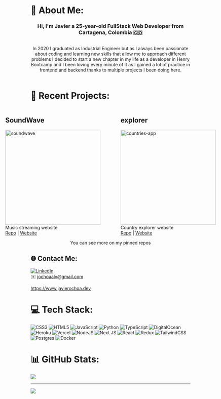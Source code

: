 # 💫 About Me:
<h3 align="center" >Hi, I'm Javier a 25-year-old FullStack Web Developer from Cartagena, Colombia 🇨🇴</h3>
<p style="text-align: center; margin-top: 2rem">
In 2020 I graduated as Industrial Engineer but as I always been passionate about coding and learning new skills that allow me to approach different problems I decided to start a new chapter in my life as a developer in Henry Bootcamp and I been loving every minute of it as I gained a lot of practice in frontend and backend thanks to multiple projects I been doing here.<br>
<br>

# 📌 Recent Projects:
<div style="display: flex; justify-content: center">
    <div style="margin: 0 2rem">
        <h2>SoundWave</h2>
        <img src="https://user-images.githubusercontent.com/11370770/177621552-430107a8-5b9c-4152-b1ca-9f1a662cfb96.png" alt="soundwave" width="300"/>
        <p style="margin: 0">Music streaming website</p>
        <div>
            <a href="https://github.com/SoundWavePF/">Repo</a> | <a href="https://soundwave-swart.vercel.app/">Website</a>
        </div>
    </div>
    <div style="margin: 0 2rem">
        <h2>explorer</h2>
        <img src="https://user-images.githubusercontent.com/11370770/177622582-553a8f8a-c65a-4967-8d57-6928acd2ad1c.png" alt="countries-app" width="300"/>
        <p style="margin: 0">Country explorer website</p>    
        <div>
            <a href="https://github.com/JavierOchoa/explorer/">Repo</a> | <a href="https://explorer-liart.vercel.app//">Website</a>
        </div>
    </div>
</div>

<p style="text-align: center">You can see more on my pinned repos</p>

## 🌐 Contact Me:
[![LinkedIn](https://img.shields.io/badge/LinkedIn-%230077B5.svg?logo=linkedin&logoColor=white)](https://linkedin.com/in/javierochoaalv)
<br>
✉️ jochoaalv@gmail.com
<div>
    <a href="https://www.javierochoa.me">https://www.javierochoa.dev</a>
</div>

# 💻 Tech Stack:
![CSS3](https://img.shields.io/badge/css3-%231572B6.svg?style=for-the-badge&logo=css3&logoColor=white) ![HTML5](https://img.shields.io/badge/html5-%23E34F26.svg?style=for-the-badge&logo=html5&logoColor=white) ![JavaScript](https://img.shields.io/badge/javascript-%23323330.svg?style=for-the-badge&logo=javascript&logoColor=%23F7DF1E) ![Python](https://img.shields.io/badge/python-3670A0?style=for-the-badge&logo=python&logoColor=ffdd54) ![TypeScript](https://img.shields.io/badge/typescript-%23007ACC.svg?style=for-the-badge&logo=typescript&logoColor=white) ![DigitalOcean](https://img.shields.io/badge/DigitalOcean-%230167ff.svg?style=for-the-badge&logo=digitalOcean&logoColor=white) ![Heroku](https://img.shields.io/badge/heroku-%23430098.svg?style=for-the-badge&logo=heroku&logoColor=white) ![Vercel](https://img.shields.io/badge/vercel-%23000000.svg?style=for-the-badge&logo=vercel&logoColor=white) ![NodeJS](https://img.shields.io/badge/node.js-6DA55F?style=for-the-badge&logo=node.js&logoColor=white) ![Next JS](https://img.shields.io/badge/Next-black?style=for-the-badge&logo=next.js&logoColor=white) ![React](https://img.shields.io/badge/react-%2320232a.svg?style=for-the-badge&logo=react&logoColor=%2361DAFB) ![Redux](https://img.shields.io/badge/redux-%23593d88.svg?style=for-the-badge&logo=redux&logoColor=white) ![TailwindCSS](https://img.shields.io/badge/tailwindcss-%2338B2AC.svg?style=for-the-badge&logo=tailwind-css&logoColor=white) ![Postgres](https://img.shields.io/badge/postgres-%23316192.svg?style=for-the-badge&logo=postgresql&logoColor=white) ![Docker](https://img.shields.io/badge/docker-%230db7ed.svg?style=for-the-badge&logo=docker&logoColor=white)
# 📊 GitHub Stats:
![](https://github-readme-stats.vercel.app/api/top-langs/?username=javierochoa&theme=default&hide_border=false&include_all_commits=true&count_private=true&layout=compact)

---
[![](https://visitcount.itsvg.in/api?id=javierochoa&icon=0&color=12)](https://visitcount.itsvg.in)
